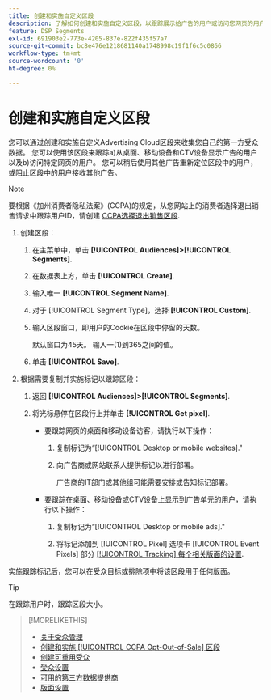 ```yaml
---
title: 创建和实施自定义区段
description: 了解如何创建和实施自定义区段，以跟踪展示给广告的用户或访问您网页的用户。
feature: DSP Segments
exl-id: 691903e2-773e-4205-837e-822f435f57a7
source-git-commit: bc8e476e1218681140a1748998c19f1f6c5c0866
workflow-type: tm+mt
source-wordcount: '0'
ht-degree: 0%

---
```


# 创建和实施自定义区段

您可以通过创建和实施自定义Advertising Cloud区段来收集您自己的第一方受众数据。 您可以使用该区段来跟踪a)从桌面、移动设备和CTV设备显示广告的用户以及b)访问特定网页的用户。 您可以稍后使用其他广告重新定位区段中的用户，或阻止区段中的用户接收其他广告。

>[!NOTE]
>
>要根据《加州消费者隐私法案》(CCPA)的规定，从您网站上的消费者选择退出销售请求中跟踪用户ID，请创建 [CCPA选择退出销售区段](ccpa-opt-out-segment-create.md).

1. 创建区段：

   1. 在主菜单中，单击 **[!UICONTROL Audiences]>[!UICONTROL Segments]**.

   1. 在数据表上方，单击 **[!UICONTROL Create]**.

   1. 输入唯一 **[!UICONTROL Segment Name]**.

   1. 对于 [!UICONTROL Segment Type]，选择 **[!UICONTROL Custom]**.

   1. 输入区段窗口，即用户的Cookie在区段中停留的天数。

      默认窗口为45天。 输入一(1)到365之间的值。

   1. 单击 **[!UICONTROL Save]**.

1. 根据需要复制并实施标记以跟踪区段：

   1. 返回 **[!UICONTROL Audiences]>[!UICONTROL Segments]**.

   2. 将光标悬停在区段行上并单击 **[!UICONTROL Get pixel]**.

      * 要跟踪网页的桌面和移动设备访客，请执行以下操作：

         1. 复制标记为“[!UICONTROL Desktop or mobile websites].&quot;

         1. 向广告商或网站联系人提供标记以进行部署。

            广告商的IT部门或其他组可能需要安排或告知标记部署。
      * 要跟踪在桌面、移动设备或CTV设备上显示到广告单元的用户，请执行以下操作：

         1. 复制标记为“[!UICONTROL Desktop or mobile ads].&quot;

         1. 将标记添加到 [!UICONTROL Pixel] 选项卡 [!UICONTROL Event Pixels] 部分 [[!UICONTROL Tracking] 每个相关版面的设置](/help/dsp/campaign-management/placements/placement-settings.md#placement-tracking).


实施跟踪标记后，您可以在受众目标或排除项中将该区段用于任何版面。

>[!TIP]
>
>在跟踪用户时，跟踪区段大小。

>[!MORELIKETHIS]
>
>* [关于受众管理](audience-about.md)
>* [创建和实施 [!UICONTROL CCPA Opt-Out-of-Sale] 区段](ccpa-opt-out-segment-create.md)
>* [创建可重用受众](reusable-audience-create.md)
>* [受众设置](audience-settings.md)
>* [可用的第三方数据提供商](third-party-data-providers.md)
>* [版面设置](/help/dsp/campaign-management/placements/placement-settings.md)

<!-- I'll add x-ref to ad settings later.-->
